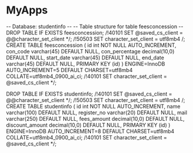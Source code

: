 # MyApps

-- Database: studentinfo -- 
-- Table structure for table feesconcession -- 
DROP TABLE IF EXISTS feesconcession; 
/!40101 SET @saved_cs_client = @@character_set_client */; 
/!50503 SET character_set_client = utf8mb4 /; 
CREATE TABLE feesconcession ( id int NOT NULL AUTO_INCREMENT, con_code varchar(45) DEFAULT NULL, con_percentage decimal(10,0) DEFAULT NULL, 
start_date varchar(45) DEFAULT NULL, end_date varchar(45) DEFAULT NULL, PRIMARY KEY (id) )
ENGINE=InnoDB AUTO_INCREMENT=5 DEFAULT CHARSET=utf8mb4 COLLATE=utf8mb4_0900_ai_ci; 
/!40101 SET character_set_client = @saved_cs_client */;

DROP TABLE IF EXISTS studentinfo; 
/!40101 SET @saved_cs_client = @@character_set_client */; 
/!50503 SET character_set_client = utf8mb4 /; 
CREATE TABLE studentinfo ( id int NOT NULL AUTO_INCREMENT, name varchar(100) DEFAULT NULL, 
register_no varchar(20) DEFAULT NULL, mail varchar(250) DEFAULT NULL, fees_amount decimal(10,0) DEFAULT NULL, discount_amount decimal(10,0) DEFAULT NULL,
PRIMARY KEY (id) ) ENGINE=InnoDB AUTO_INCREMENT=8 
DEFAULT CHARSET=utf8mb4 COLLATE=utf8mb4_0900_ai_ci; 
/!40101 SET character_set_client = @saved_cs_client */;
